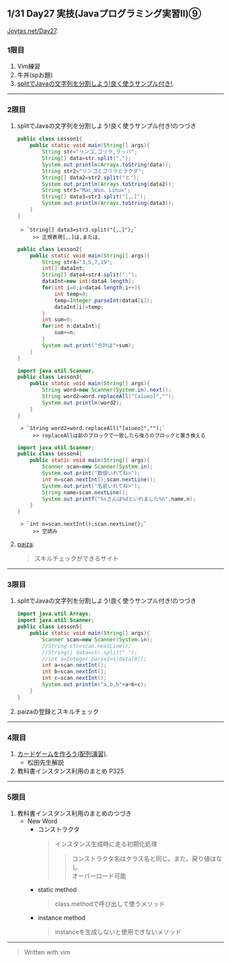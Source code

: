 ## 1/31 Day27 実技(Javaプログラミング実習Ⅱ)⑨
[Joytas.net/Day27](https://joytas.net/%e8%a8%93%e7%b7%b4/day27).
### 1限目
1. Vim練習
1. 牛丼(spお題)
1. [splitでJavaの文字列を分割しよう!良く使うサンプル付き!](https://engineer-club.jp/java-split).
---
### 2限目
1. splitでJavaの文字列を分割しよう!良く使うサンプル付き!のつづき
	~~~java
	public class Lesson1{
		public static void main(String[] args){
			String str="リンゴ,ゴリラ,ラッパ";
			String[] data=str.split(",");
			System.out.println(Arrays.toString(data));
			String str2="リンゴとゴリラとラクダ";
			String[] data2=str2.split("と");
			System.out.println(Arrays.toString(data2));
			String str3="Mac,Win、Linux";
			String[] data3=str3.split("[,、]");
			System.out.println(Arrays.toString(data3));
		}
	}
	~~~

		> `String[] data3=str3.split("[,、]");`
			>> 正規表現[,、]は,または、
	~~~java
	public class Lesson2{
		public static void main(String[] args){
			String str4="3,5,7,19";
			int[] dataInt;
			String[] data4=str4.split(",");
			dataInt=new int[data4.length];
			for(int i=0;i<data4.length;i++){
				int temp=0;
				temp=Integer.parseInt(data4[i]);
				dataInt[i]=temp;
			}
			int sum=0;
			for(int n:dataInt){
				sum+=n;
			}
			System.out.print("合計は"+sum);
		}
	}
	~~~
	~~~java
	import java.util.Scanner;
	public class Lesson3{
		public static void main(String[] args){
			String word=new Scanner(System.in).next();
			String word2=word.replaceAll("[aiueo]","");
			System.out.println(word2);
		}
	}
	~~~
		> `String word2=word.replaceAll("[aiueo]","");`
			>> replaceAllは前のブロックで一致したら後ろのブロックと置き換える
	~~~java
	import java.util.Scanner;
	public class Lesson4{
		public static void main(String[] args){
			Scanner scan=new Scanner(System.in);
			System.out.print("数値いれてね>");
			int n=scan.nextInt();scan.nextLine();
			System.out.print("名前いれてね>");
			String name=scan.nextLine();
			System.out.printf("%sさんは%dといれました%n",name,n);
		}
	}
	~~~
		> `int n=scan.nextInt();scan.nextLine();`
			>> 空読み
1. [paiza](https://paiza.jp/).
	> スキルチェックができるサイト
---
### 3限目
1. splitでJavaの文字列を分割しよう!良く使うサンプル付き!のつづき
	~~~java
	import java.util.Arrays;
	import java.util.Scanner;
	public class Lesson5{
		public static void main(String[] args){
			Scanner scan=new Scanner(System.in);
			//String str=scan.nextLine();
			//String[] data=str.split(" ");
			//int a=Integer.parseInt(data[0]);
			int a=scan.nextInt();
			int b=scan.nextInt();
			int c=scan.nextInt();
			System.out.println("a,b,b"+a+b+c);
		}
	}
	~~~
1. paizaの登録とスキルチェック
---
### 4限目
1. [カードゲームを作ろう(配列演習)](https://joytas.net/programming/java/cardgame-arr).
	- 松田先生解説
1. 教科書インスタンス利用のまとめ P325
---
### 5限目
1. 教科書インスタンス利用のまとめのつづき
	- New Word
		- コンストラクタ
			> インスタンス生成時に走る初期化処理
			>> コンストラクタ名はクラス名と同じ。また、戻り値はなし  
			>> オーバーロード可能
		- static method
			> class.methodで呼び出して使うメソッド
		- instance method
			> instanceを生成しないと使用できないメソッド
---
> Written with vim
